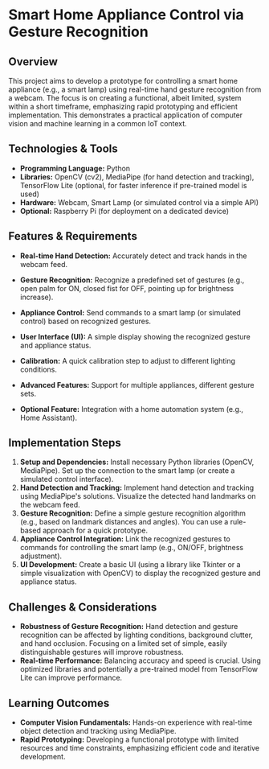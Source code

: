 # Smart Home Appliance Control via Gesture Recognition

## Overview
This project aims to develop a prototype for controlling a smart home appliance (e.g., a smart lamp) using real-time hand gesture recognition from a webcam.  The focus is on creating a functional, albeit limited, system within a short timeframe, emphasizing rapid prototyping and efficient implementation.  This demonstrates a practical application of computer vision and machine learning in a common IoT context.

## Technologies & Tools
- **Programming Language:** Python
- **Libraries:** OpenCV (cv2), MediaPipe (for hand detection and tracking), TensorFlow Lite (optional, for faster inference if pre-trained model is used)
- **Hardware:** Webcam, Smart Lamp (or simulated control via a simple API)
- **Optional:** Raspberry Pi (for deployment on a dedicated device)


## Features & Requirements
- **Real-time Hand Detection:** Accurately detect and track hands in the webcam feed.
- **Gesture Recognition:** Recognize a predefined set of gestures (e.g., open palm for ON, closed fist for OFF, pointing up for brightness increase).
- **Appliance Control:** Send commands to a smart lamp (or simulated control) based on recognized gestures.
- **User Interface (UI):**  A simple display showing the recognized gesture and appliance status.
- **Calibration:**  A quick calibration step to adjust to different lighting conditions.

- **Advanced Features:**  Support for multiple appliances,  different gesture sets.
- **Optional Feature:** Integration with a home automation system (e.g., Home Assistant).


## Implementation Steps
1. **Setup and Dependencies:** Install necessary Python libraries (OpenCV, MediaPipe). Set up the connection to the smart lamp (or create a simulated control interface).
2. **Hand Detection and Tracking:** Implement hand detection and tracking using MediaPipe's solutions.  Visualize the detected hand landmarks on the webcam feed.
3. **Gesture Recognition:** Define a simple gesture recognition algorithm (e.g., based on landmark distances and angles). You can use a rule-based approach for a quick prototype.
4. **Appliance Control Integration:**  Link the recognized gestures to commands for controlling the smart lamp (e.g., ON/OFF, brightness adjustment).
5. **UI Development:** Create a basic UI (using a library like Tkinter or a simple visualization with OpenCV) to display the recognized gesture and appliance status.


## Challenges & Considerations
- **Robustness of Gesture Recognition:**  Hand detection and gesture recognition can be affected by lighting conditions, background clutter, and hand occlusion.  Focusing on a limited set of simple, easily distinguishable gestures will improve robustness.
- **Real-time Performance:**  Balancing accuracy and speed is crucial. Using optimized libraries and potentially a pre-trained model from TensorFlow Lite can improve performance.


## Learning Outcomes
- **Computer Vision Fundamentals:**  Hands-on experience with real-time object detection and tracking using MediaPipe.
- **Rapid Prototyping:**  Developing a functional prototype with limited resources and time constraints, emphasizing efficient code and iterative development.

